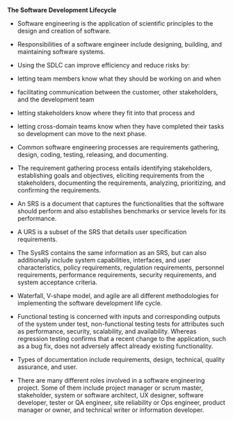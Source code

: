 
**The Software Development Lifecycle**

- Software engineering is the application of scientific principles to the design and creation of software. 
    
- Responsibilities of a software engineer include designing, building, and maintaining software systems.  
    
- Using the SDLC can improve efficiency and reduce risks by:  
    
- letting team members know what they should be working on and when  
    
- facilitating communication between the customer, other stakeholders, and the development team 
    
- letting stakeholders know where they fit into that process and  
    
- letting cross-domain teams know when they have completed their tasks so development can move to the next phase.   
    
- Common software engineering processes are requirements gathering, design, coding, testing, releasing, and documenting. 
    
- The requirement gathering process entails identifying stakeholders, establishing goals and objectives, eliciting requirements from the stakeholders, documenting the requirements, analyzing, prioritizing, and confirming the requirements. 
    
- An SRS is a document that captures the functionalities that the software should perform and also establishes benchmarks or service levels for its performance. 
    
- A URS is a subset of the SRS that details user specification requirements. 
    
- The SysRS contains the same information as an SRS, but can also additionally include system capabilities, interfaces, and user characteristics, policy requirements, regulation requirements, personnel requirements, performance requirements, security requirements, and system acceptance criteria. 
    
- Waterfall, V-shape model, and agile are all different methodologies for implementing the software development life cycle. 
    
- Functional testing is concerned with inputs and corresponding outputs of the system under test, non-functional testing tests for attributes such as performance, security, scalability, and availability. Whereas regression testing confirms that a recent change to the application, such as a bug fix, does not adversely affect already existing functionality. 
    
- Types of documentation include requirements, design, technical, quality assurance, and user. 
    
- There are many different roles involved in a software engineering project. Some of them include project manager or scrum master, stakeholder, system or software architect, UX designer, software developer, tester or QA engineer, site reliability or Ops engineer, product manager or owner, and technical writer or information developer.